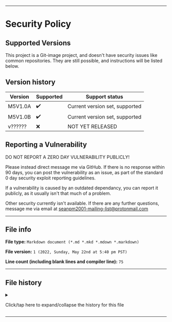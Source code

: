 
***

# Security Policy

## Supported Versions

This project is a Git-image project, and doesn't have security issues like common repositories. They are still possible, and instructions will be listed below.

## Version history

| Version | Supported          | Support status |
| ------- | ------------------ |-----------------|
| M5V1.0A | :heavy_check_mark: | Current version set, supported |
| M5V1.0B | :heavy_check_mark: | Current version set, supported |
| v?????? | :x: | NOT YET RELEASED |

## Reporting a Vulnerability

DO NOT REPORT A ZERO DAY VULNERABILITY PUBLICLY!

Please instead direct message me via GitHub. If there is no response within 90 days, you can post the vulnerability as an issue, as part of the standard 0 day security exploit reporting guidelines.

If a vulnerability is caused by an outdated dependancy, you can report it publicly, as it usually isn't that much of a problem.

Other security currently isn't available. If there are any further questions, message me via email at [seanpm2001-mailing-list@protonmail.com](mailto:seanpm2001-mailing-list@protonmail.com)

***

## File info

**File type:** `Markdown document (*.md *.mkd *.mdown *.markdown)`

**File version:** `1 (2022, Sunday, May 22nd at 5:40 pm PST)`

**Line count (including blank lines and compiler line):** `75`

***

## File history

<details><summary><p>Click/tap here to expand/collapse the history for this file</p></summary>

**Version 1 (2022, Sunday, May 22nd at 5:40 pm PST)**

**This version was made by:** [`@seanpm2001`](https://github.com/seanpm2001/)

> Changes:

> * Started the file

> * Added the supported versions section

> * Added the version history section

> * Added the reporting a vulnerability section

> * Added the file info section

> * Added the file history section

> * No other changes in version 1

**Version 2 (Coming soon)**

> Changes:

> * Coming soon

> * No other changes in version 2

</details>

***
